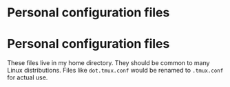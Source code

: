 # Personal configuration files
# Personal configuration files

These files live in my home directory. They should be common to many Linux
distributions. Files like `dot.tmux.conf` would be renamed to `.tmux.conf` for
actual use.
